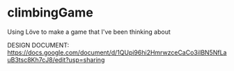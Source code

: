 # climbingGame
Using Löve to make a game that I've been thinking about

DESIGN DOCUMENT: <br>
https://docs.google.com/document/d/1QUpi96hi2HmrwzceCaCo3iIBN5NfLauB3tsc8Kh7cJ8/edit?usp=sharing

